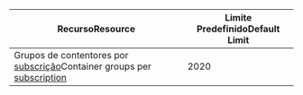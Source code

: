 | <span data-ttu-id="edeea-101">Recurso</span><span class="sxs-lookup"><span data-stu-id="edeea-101">Resource</span></span> | <span data-ttu-id="edeea-102">Limite Predefinido</span><span class="sxs-lookup"><span data-stu-id="edeea-102">Default Limit</span></span> |
| --- | --- |
| <span data-ttu-id="edeea-103">Grupos de contentores por [subscrição](../articles/billing-buy-sign-up-azure-subscription.md)</span><span class="sxs-lookup"><span data-stu-id="edeea-103">Container groups per [subscription](../articles/billing-buy-sign-up-azure-subscription.md)</span></span> | <span data-ttu-id="edeea-104">20</span><span class="sxs-lookup"><span data-stu-id="edeea-104">20</span></span> |